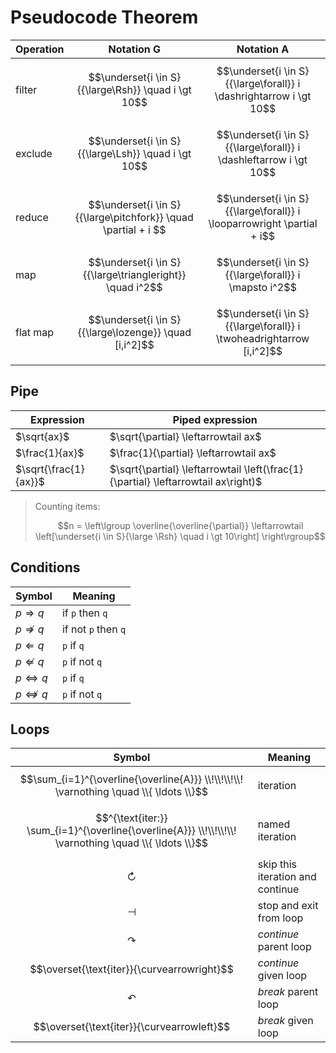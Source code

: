 # Pseudocode Theorem

| Operation | Notation G | Notation A |
|--|--|--|
| filter | $$\underset{i \in S}{{\large\Rsh}} \quad i \gt 10$$ | $$\underset{i \in S}{{\large\forall}} i \dashrightarrow i \gt 10$$ |
| exclude | $$\underset{i \in S}{{\large\Lsh}} \quad i \gt 10$$ | $$\underset{i \in S}{{\large\forall}} i \dashleftarrow i \gt 10$$ |
| reduce | $$\underset{i \in S}{{\large\pitchfork}} \quad \partial + i $$ | $$\underset{i \in S}{{\large\forall}} i \looparrowright \partial + i$$ |
| map | $$\underset{i \in S}{{\large\triangleright}} \quad i^2$$ | $$\underset{i \in S}{{\large\forall}} i \mapsto i^2$$ |
| flat map | $$\underset{i \in S}{{\large\lozenge}} \quad [i,i^2]$$ | $$\underset{i \in S}{{\large\forall}} i \twoheadrightarrow [i,i^2]$$ |

## Pipe

| Expression | Piped expression |
|--|--|
| $\sqrt{ax}$ | $\sqrt{\partial} \leftarrowtail ax$ |
| $\frac{1}{ax}$ | $\frac{1}{\partial} \leftarrowtail ax$ |
| $\sqrt{\frac{1}{ax}}$ | $\sqrt{\partial} \leftarrowtail \left(\frac{1}{\partial} \leftarrowtail ax\right)$ |

> Counting items:
>
> $$n = \left\lgroup \overline{\overline{\partial}} \leftarrowtail \left[\underset{i \in S}{\large \Rsh} \quad i \gt 10\right] \right\rgroup$$

## Conditions

| Symbol | Meaning |
|--|--|
| $p \Rightarrow q$ | if `p` then `q` |
| $p \nRightarrow q$ | if not `p` then `q` |
| $p \Leftarrow q$ | `p` if `q` |
| $p \nLeftarrow q$ | `p` if not `q` |
| $p \Leftrightarrow q$ | `p` if `q` |
| $p \nLeftrightarrow q$ | `p` if not `q` |

## Loops

| Symbol | Meaning |
|--|--|
| $$\sum_{i=1}^{\overline{\overline{A}}} \\!\\!\\!\\! \varnothing \quad \\{ \ldots \\}$$ | iteration |
| $$^{\text{iter:}} \sum_{i=1}^{\overline{\overline{A}}} \\!\\!\\!\\! \varnothing \quad \\{ \ldots \\}$$ | named iteration |
| $$\circlearrowright$$ | skip this iteration and continue |
| $$\dashv$$ | stop and exit from loop |
| $$\curvearrowright$$ | _continue_ parent loop |
| $$\overset{\text{iter}}{\curvearrowright}$$ | _continue_ given loop |
| $$\curvearrowleft$$ | _break_ parent loop |
| $$\overset{\text{iter}}{\curvearrowleft}$$ | _break_ given loop |
